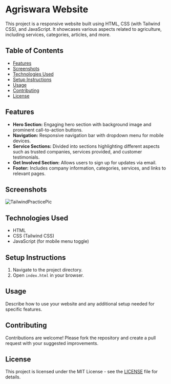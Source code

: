 # Agriswara Website

This project is a responsive website built using HTML, CSS (with Tailwind CSS), and JavaScript. It showcases various aspects related to agriculture, including services, categories, articles, and more.

## Table of Contents

- [Features](#features)
- [Screenshots](#screenshots)
- [Technologies Used](#technologies-used)
- [Setup Instructions](#setup-instructions)
- [Usage](#usage)
- [Contributing](#contributing)
- [License](#license)

## Features

- **Hero Section:** Engaging hero section with background image and prominent call-to-action buttons.
- **Navigation:** Responsive navigation bar with dropdown menu for mobile devices.
- **Service Sections:** Divided into sections highlighting different aspects such as trusted companies, services provided, and customer testimonials.
- **Get Involved Section:** Allows users to sign up for updates via email.
- **Footer:** Includes company information, categories, services, and links to relevant pages.

## Screenshots

![TailwindPracticePic](TailwindPracticePic.png)

## Technologies Used

- HTML
- CSS (Tailwind CSS)
- JavaScript (for mobile menu toggle)

## Setup Instructions

1. Navigate to the project directory.
2. Open `index.html` in your browser.

## Usage

Describe how to use your website and any additional setup needed for specific features.

## Contributing

Contributions are welcome! Please fork the repository and create a pull request with your suggested improvements.

## License

This project is licensed under the MIT License - see the [LICENSE](LICENSE) file for details.
